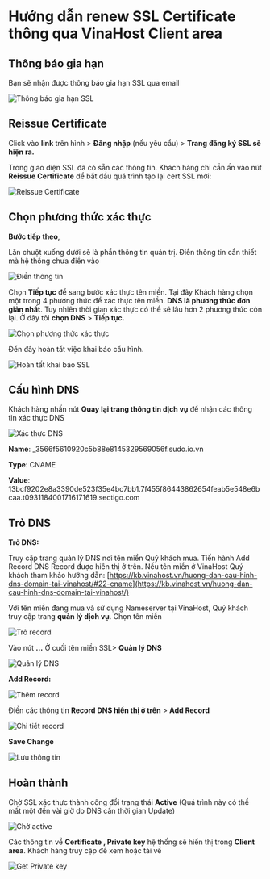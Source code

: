 # **Hướng dẫn renew SSL Certificate thông qua VinaHost Client area**

## Thông báo gia hạn
Bạn sẽ nhận được thông báo gia hạn SSL qua email

![Thông báo gia hạn SSL](images/huong-dan-gia-han-ssl-ertificate-tai-vinahost-01.png)

## Reissue Certificate

Click vào **link** trên hình > **Đăng nhập** (nếu yêu cầu) > **Trang đăng ký SSL sẽ hiện ra.**

Trong giao diện SSL đã có sẵn các thông tin. Khách hàng chỉ cần ấn vào nút **Reissue Certificate** để bắt đầu quá trình tạo lại cert SSL mới:

![Reissue Certificate](images/huong-dan-gia-han-ssl-ertificate-tai-vinahost-02.png)

## Chọn phương thức xác thực

**Bước tiếp theo**,

Lăn chuột xuống dưới sẽ là phần thông tin quản trị. Điền thông tin cần thiết mà hệ thống chưa điền vào

![Điền thông tin](images/huong-dan-gia-han-ssl-ertificate-tai-vinahost-03.png)

Chọn **Tiếp tục** để sang bước xác thực tên miền. Tại đây Khách hàng chọn một trong 4 phương thức để xác thực tên miền. **DNS là phương thức đơn giản nhất**. Tuy nhiên thời gian xác thực có thể sẽ lâu hơn 2 phương thức còn lại. Ở đây tôi **chọn DNS** \> **Tiếp tục.**

![Chọn phương thức xác thực](images/huong-dan-gia-han-ssl-ertificate-tai-vinahost-04.png)

Đến đây hoàn tất việc khai báo cấu hình.

![Hoàn tất khai báo SSL](images/huong-dan-gia-han-ssl-ertificate-tai-vinahost-05.png)

## Cấu hình DNS

Khách hàng nhấn nút **Quay lại trang thông tin dịch vụ** để nhận các thông tin xác thực DNS

![Xác thực DNS](images/huong-dan-gia-han-ssl-ertificate-tai-vinahost-06.png)

**Name**: \_3566f5610920c5b88e8145329569056f.sudo.io.vn

**Type**: CNAME

**Value**: 13bcf9202e8a3390de523f35e4bc7bb1.7f455f86443862654feab5e548e6bcaa.t0931184001716171619.sectigo.com

## Trỏ DNS

**Trỏ DNS:**

Truy cập trang quản lý DNS nơi tên miền Quý khách mua. Tiến hành Add Record DNS Record được hiển thị ở trên. Nếu tên miền ở VinaHost Quý khách tham khảo hướng dẫn: [https://kb.vinahost.vn/huong-dan-cau-hinh-dns-domain-tai-vinahost/#22-cname](https://kb.vinahost.vn/huong-dan-cau-hinh-dns-domain-tai-vinahost/)

Với tên miền đang mua và sử dụng Nameserver tại VinaHost, Quý khách truy cập trang **quản lý dịch vụ**. Chọn tên miền

![Trỏ record](images/huong-dan-gia-han-ssl-ertificate-tai-vinahost-07.png)

Vào nút **...** Ở cuối tên miền SSL> **Quản lý DNS**

![Quản lý DNS](images/huong-dan-gia-han-ssl-ertificate-tai-vinahost-08.png)

**Add Record:**

![Thêm record](images/huong-dan-gia-han-ssl-ertificate-tai-vinahost-09.png)

Điền các thông tin **Record DNS hiển thị ở trên** > **Add Record**

![Chi tiết record](images/huong-dan-gia-han-ssl-ertificate-tai-vinahost-10.png)

**Save Change**

![Lưu thông tin](images/huong-dan-gia-han-ssl-ertificate-tai-vinahost-11.png)

## Hoàn thành

Chờ SSL xác thực thành công đổi trạng thái **Active** (Quá trình này có thể mất một đến vài giờ do DNS cần thời gian Update)

![Chờ active](images/huong-dan-gia-han-ssl-ertificate-tai-vinahost-12.png)

Các thông tin về **Certificate , Private key** hệ thống sẽ hiển thị trong **Client area**. Khách hàng truy cập để xem hoặc tải về

![Get Private key](images/huong-dan-gia-han-ssl-ertificate-tai-vinahost-14.png)